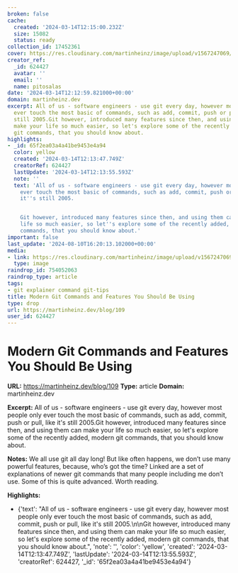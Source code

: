 ```yaml
---
broken: false
cache:
  created: '2024-03-14T12:15:00.232Z'
  size: 15082
  status: ready
collection_id: 17452361
cover: https://res.cloudinary.com/martinheinz/image/upload/v1567247069/blog/og_image_s4v0wv.png
creator_ref:
  _id: 624427
  avatar: ''
  email: ''
  name: pitosalas
date: '2024-03-14T12:12:59.821000+00:00'
domain: martinheinz.dev
excerpt: All of us - software engineers - use git every day, however most people only
  ever touch the most basic of commands, such as add, commit, push or pull, like it's
  still 2005.Git however, introduced many features since then, and using them can
  make your life so much easier, so let's explore some of the recently added, modern
  git commands, that you should know about.
highlights:
- _id: 65f2ea03a4a41be9453e4a94
  color: yellow
  created: '2024-03-14T12:13:47.749Z'
  creatorRef: 624427
  lastUpdate: '2024-03-14T12:13:55.593Z'
  note: ''
  text: 'All of us - software engineers - use git every day, however most people only
    ever touch the most basic of commands, such as add, commit, push or pull, like
    it''s still 2005.


    Git however, introduced many features since then, and using them can make your
    life so much easier, so let''s explore some of the recently added, modern git
    commands, that you should know about.'
important: false
last_update: '2024-08-10T16:20:13.102000+00:00'
media:
- link: https://res.cloudinary.com/martinheinz/image/upload/v1567247069/blog/og_image_s4v0wv.png
  type: image
raindrop_id: 754052063
raindrop_type: article
tags:
- git explainer command git-tips
title: Modern Git Commands and Features You Should Be Using
type: drop
url: https://martinheinz.dev/blog/109
user_id: 624427
---
```


# Modern Git Commands and Features You Should Be Using

**URL:** https://martinheinz.dev/blog/109
**Type:** article
**Domain:** martinheinz.dev

**Excerpt:** All of us - software engineers - use git every day, however most people only ever touch the most basic of commands, such as add, commit, push or pull, like it's still 2005.Git however, introduced many features since then, and using them can make your life so much easier, so let's explore some of the recently added, modern git commands, that you should know about.

**Notes:**
We all use git all day long!  But like often happens, we don’t use many powerful features, because, who’s got the time? Linked are a set of explanations of newer git commands that many people including me don’t use. Some of this is quite advanced. Worth reading. 


**Highlights:**
- {'text': "All of us - software engineers - use git every day, however most people only ever touch the most basic of commands, such as add, commit, push or pull, like it's still 2005.\n\nGit however, introduced many features since then, and using them can make your life so much easier, so let's explore some of the recently added, modern git commands, that you should know about.", 'note': '', 'color': 'yellow', 'created': '2024-03-14T12:13:47.749Z', 'lastUpdate': '2024-03-14T12:13:55.593Z', 'creatorRef': 624427, '_id': '65f2ea03a4a41be9453e4a94'}
